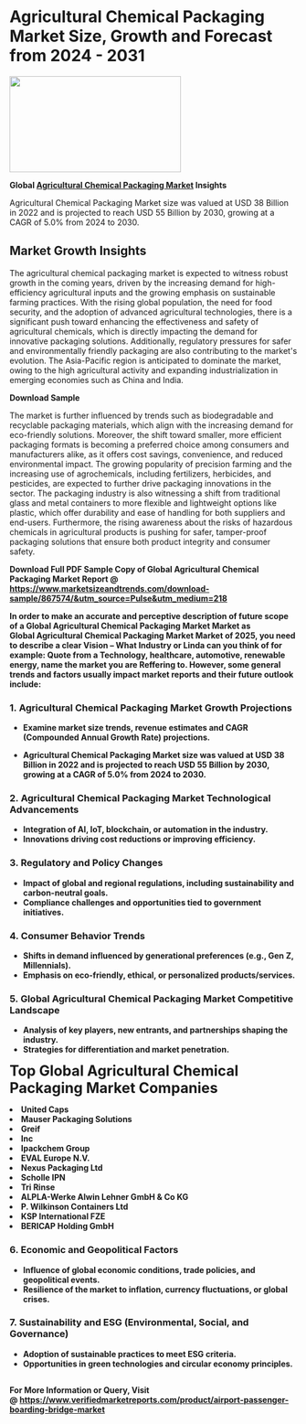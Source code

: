 <H1>Agricultural Chemical Packaging Market Size, Growth and Forecast from 2024 - 2031</H1><img class="aligncenter size-medium wp-image-584254" src="https://thirdeyenews.in/wp-content/uploads/2024/09/Global-Market-Research-300x168.jpeg" alt="" width="300" height="168" /><p><strong>Global&nbsp;<a href="https://www.marketsizeandtrends.com/download-sample/867574/&amp;utm_source=Pulse&amp;utm_medium=218">Agricultural Chemical Packaging Market</a> Insights</strong></p><p>Agricultural Chemical Packaging Market size was valued at USD 38 Billion in 2022 and is projected to reach USD 55 Billion by 2030, growing at a CAGR of 5.0% from 2024 to 2030.</p><p><h2>Market Growth Insights</h2> <p>The agricultural chemical packaging market is expected to witness robust growth in the coming years, driven by the increasing demand for high-efficiency agricultural inputs and the growing emphasis on sustainable farming practices. With the rising global population, the need for food security, and the adoption of advanced agricultural technologies, there is a significant push toward enhancing the effectiveness and safety of agricultural chemicals, which is directly impacting the demand for innovative packaging solutions. Additionally, regulatory pressures for safer and environmentally friendly packaging are also contributing to the market's evolution. The Asia-Pacific region is anticipated to dominate the market, owing to the high agricultural activity and expanding industrialization in emerging economies such as China and India.</p> <p><strong>Download Sample</strong></p> <p>The market is further influenced by trends such as biodegradable and recyclable packaging materials, which align with the increasing demand for eco-friendly solutions. Moreover, the shift toward smaller, more efficient packaging formats is becoming a preferred choice among consumers and manufacturers alike, as it offers cost savings, convenience, and reduced environmental impact. The growing popularity of precision farming and the increasing use of agrochemicals, including fertilizers, herbicides, and pesticides, are expected to further drive packaging innovations in the sector. The packaging industry is also witnessing a shift from traditional glass and metal containers to more flexible and lightweight options like plastic, which offer durability and ease of handling for both suppliers and end-users. Furthermore, the rising awareness about the risks of hazardous chemicals in agricultural products is pushing for safer, tamper-proof packaging solutions that ensure both product integrity and consumer safety.</p> <p><strong></p><p><span class=""><strong>Download Full PDF Sample Copy of Global Agricultural Chemical Packaging Market Report</strong> @ <a href="https://www.marketsizeandtrends.com/download-sample/867574/&amp;utm_source=Pulse&amp;utm_medium=218" target="_blank">https://www.marketsizeandtrends.com/download-sample/867574/&amp;utm_source=Pulse&amp;utm_medium=218</a></span></p><p>In order to make an accurate and perceptive description of future scope of a Global&nbsp;Agricultural Chemical Packaging Market Market as Global&nbsp;Agricultural Chemical Packaging Market Market of 2025, you need to describe a clear Vision &ndash; What Industry or Linda can you think of for example: Quote from a Technology, healthcare, automotive, renewable energy, name the market you are Reffering to. However, some general trends and factors usually impact market reports and their future outlook include:</p><h3>1.&nbsp;<strong>Agricultural Chemical Packaging Market Growth Projections</strong></h3><ul><li>Examine market size trends, revenue estimates and CAGR (Compounded Annual Growth Rate) projections.</li><li><p>Agricultural Chemical Packaging Market size was valued at USD 38 Billion in 2022 and is projected to reach USD 55 Billion by 2030, growing at a CAGR of 5.0% from 2024 to 2030.</p></li></ul><h3>2.&nbsp;<strong>Agricultural Chemical Packaging Market Technological Advancements</strong></h3><ul><li>Integration of AI, IoT, blockchain, or automation in the industry.</li><li>Innovations driving cost reductions or improving efficiency.</li></ul><h3>3.&nbsp;<strong>Regulatory and Policy Changes</strong></h3><ul><li>Impact of global and regional regulations, including sustainability and carbon-neutral goals.</li><li>Compliance challenges and opportunities tied to government initiatives.</li></ul><h3>4.&nbsp;<strong>Consumer Behavior Trends</strong></h3><ul><li>Shifts in demand influenced by generational preferences (e.g., Gen Z, Millennials).</li><li>Emphasis on eco-friendly, ethical, or personalized products/services.</li></ul><h3>5.&nbsp;<strong>Global Agricultural Chemical Packaging Market Competitive Landscape</strong></h3><ul><li>Analysis of key players, new entrants, and partnerships shaping the industry.</li><li>Strategies for differentiation and market penetration.</li></ul><p data-pm-slice="1 1 []"><span style="color: inherit; font-family: inherit; font-size: 25px;">Top Global Agricultural Chemical Packaging Market Companies</span></p><div class="" data-test-id=""><p><li>United Caps</li><li> Mauser Packaging Solutions</li><li> Greif</li><li> Inc</li><li> Ipackchem Group</li><li> EVAL Europe N.V.</li><li> Nexus Packaging Ltd</li><li> Scholle IPN</li><li> Tri Rinse</li><li> ALPLA-Werke Alwin Lehner GmbH & Co KG</li><li> P. Wilkinson Containers Ltd</li><li> KSP International FZE</li><li> BERICAP Holding GmbH</li></p></div><h3>6.&nbsp;<strong>Economic and Geopolitical Factors</strong></h3><ul><li>Influence of global economic conditions, trade policies, and geopolitical events.</li><li>Resilience of the market to inflation, currency fluctuations, or global crises.</li></ul><h3>7.&nbsp;<strong>Sustainability and ESG (Environmental, Social, and Governance)</strong></h3><ul><li>Adoption of sustainable practices to meet ESG criteria.</li><li>Opportunities in green technologies and circular economy principles.</li></ul><h2><strong style="font-size: 14px;">For More Information or Query, Visit @&nbsp;</strong><a style="background-color: #ffffff; font-size: 14px;" href="https://www.marketsizeandtrends.com/report/agricultural-chemical-packaging-market/" target="_blank">https://www.verifiedmarketreports.com/product/airport-passenger-boarding-bridge-market</a></h2>
